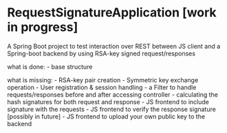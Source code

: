 # RequestSignatureApplication [work in progress]
A Spring Boot project to test interaction over REST between JS client and a Spring-boot backend by using RSA-key signed request/responses

what is done:
	- base structure

what is missing:
	- RSA-key pair creation
	- Symmetric key exchange operation
	- User registration & session handling
	- a Filter to handle requests/responses before and after accessing controller
	- calculating the hash signatures for both request and response
	- JS frontend to include signature with the requests
	- JS frontend to verify the response signature
	[possibly in future]
	- JS frontend to upload your own public key to the backend
